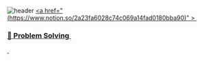 ![header](https://capsule-render.vercel.app/api?type=slice&color=gradient&height=200&section=header&text=진수의%20README&fontSize=60&fontColor=d6ace6)
[<a href="(https://www.notion.so/2a23fa6028c74c069a14fad0180bba90)" > <h3>:muscle: Problem Solving </h3> </a>](https://www.notion.so/2a23fa6028c74c069a14fad0180bba90)

<!---
KingOfSilver/KingOfSilver is a ✨ special ✨ repository because its `README.md` (this file) appears on your GitHub profile.
You can click the Preview link to take a look at your changes.
--->
